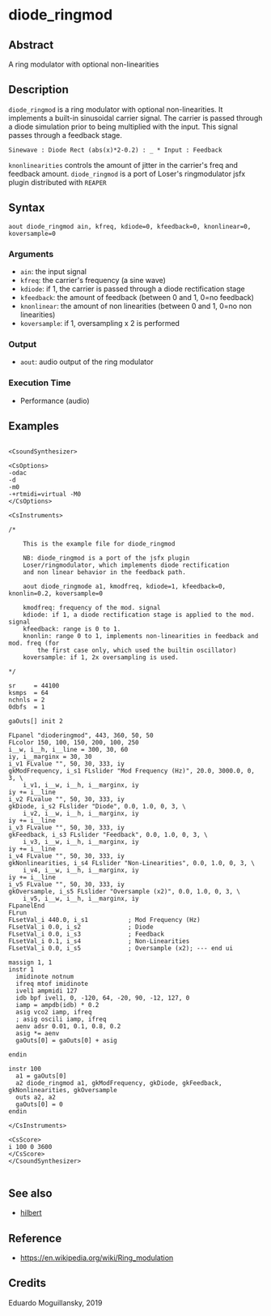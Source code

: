 # diode_ringmod

## Abstract

A ring modulator with optional non-linearities

## Description

`diode_ringmod` is a ring modulator with optional non-linearities. It implements a
built-in sinusoidal carrier signal. The carrier is passed through a diode simulation
prior to being multiplied with the input. This signal passes through a feedback
stage.


    Sinewave : Diode Rect (abs(x)*2-0.2) : _ * Input : Feedback 
    
`knonlinearities` controls the amount of jitter in the carrier's freq and feedback amount.
`diode_ringmod` is a port of Loser's ringmodulator jsfx plugin distributed with `REAPER`
    

## Syntax

    aout diode_ringmod ain, kfreq, kdiode=0, kfeedback=0, knonlinear=0, koversample=0
    

### Arguments

* `ain`: the input signal
* `kfreq`: the carrier's frequency (a sine wave)
* `kdiode`: if 1, the carrier is passed through a diode rectification stage
* `kfeedback`: the amount of feedback (between 0 and 1, 0=no feedback)
* `knonlinear`: the amount of non linearities (between 0 and 1, 0=no non linearities)
* `koversample`: if 1, oversampling x 2 is performed

### Output

* `aout`: audio output of the ring modulator

### Execution Time

* Performance (audio)

## Examples

```csound 

<CsoundSynthesizer>

<CsOptions>
-odac
-d
-m0
-+rtmidi=virtual -M0
</CsOptions>

<CsInstruments>

/*

    This is the example file for diode_ringmod

    NB: diode_ringmod is a port of the jsfx plugin
    Loser/ringmodulator, which implements diode rectification
    and non linear behavior in the feedback path. 

    aout diode_ringmode a1, kmodfreq, kdiode=1, kfeedback=0, knonlin=0.2, koversample=0
        
    kmodfreq: frequency of the mod. signal
    kdiode: if 1, a diode rectification stage is applied to the mod. signal
    kfeedback: range is 0 to 1.
    knonlin: range 0 to 1, implements non-linearities in feedback and mod. freq (for 
        the first case only, which used the builtin oscillator)
    koversample: if 1, 2x oversampling is used.
    
*/

sr     = 44100
ksmps  = 64
nchnls = 2
0dbfs  = 1

gaOuts[] init 2

FLpanel "dioderingmod", 443, 360, 50, 50
FLcolor 150, 100, 150, 200, 100, 250
i__w, i__h, i__line = 300, 30, 60
iy, i__marginx = 30, 30
i_v1 FLvalue "", 50, 30, 333, iy
gkModFrequency, i_s1 FLslider "Mod Frequency (Hz)", 20.0, 3000.0, 0, 3, \
    i_v1, i__w, i__h, i__marginx, iy
iy += i__line
i_v2 FLvalue "", 50, 30, 333, iy
gkDiode, i_s2 FLslider "Diode", 0.0, 1.0, 0, 3, \
    i_v2, i__w, i__h, i__marginx, iy
iy += i__line
i_v3 FLvalue "", 50, 30, 333, iy
gkFeedback, i_s3 FLslider "Feedback", 0.0, 1.0, 0, 3, \
    i_v3, i__w, i__h, i__marginx, iy
iy += i__line
i_v4 FLvalue "", 50, 30, 333, iy
gkNonlinearities, i_s4 FLslider "Non-Linearities", 0.0, 1.0, 0, 3, \
    i_v4, i__w, i__h, i__marginx, iy
iy += i__line
i_v5 FLvalue "", 50, 30, 333, iy
gkOversample, i_s5 FLslider "Oversample (x2)", 0.0, 1.0, 0, 3, \ 
    i_v5, i__w, i__h, i__marginx, iy
FLpanelEnd
FLrun
FLsetVal_i 440.0, i_s1           ; Mod Frequency (Hz)
FLsetVal_i 0.0, i_s2             ; Diode
FLsetVal_i 0.0, i_s3             ; Feedback
FLsetVal_i 0.1, i_s4             ; Non-Linearities
FLsetVal_i 0.0, i_s5             ; Oversample (x2); --- end ui

massign 1, 1
instr 1
  imidinote notnum
  ifreq mtof imidinote
  ivel1 ampmidi 127
  idb bpf ivel1, 0, -120, 64, -20, 90, -12, 127, 0
  iamp = ampdb(idb) * 0.2
  asig vco2 iamp, ifreq
  ; asig oscili iamp, ifreq
  aenv adsr 0.01, 0.1, 0.8, 0.2
  asig *= aenv
  gaOuts[0] = gaOuts[0] + asig

endin

instr 100
  a1 = gaOuts[0]
  a2 diode_ringmod a1, gkModFrequency, gkDiode, gkFeedback, gkNonlinearities, gkOversample
  outs a2, a2
  gaOuts[0] = 0
endin

</CsInstruments>

<CsScore>
i 100 0 3600
</CsScore>
</CsoundSynthesizer>


```


## See also

* [hilbert](https://csound.com/docs/manual/hilbert.html)

## Reference

* https://en.wikipedia.org/wiki/Ring_modulation

## Credits

Eduardo Moguillansky, 2019
